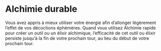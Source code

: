 # Alchimie durable

<p>Vous avez appris à mieux utiliser votre énergie afin d’allonger légèrement l’effet de vos décoctions éphémères. Quand vous utilisez Alchimie rapide pour créer un outil ou un élixir alchimique, l’efficacité de cet outil ou élixir persiste jusqu’à la fin de votre prochain tour, au lieu du début de votre prochain tour.</p>